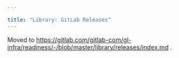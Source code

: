 ```yaml
---

title: "Library: GitLab Releases"
---
```









Moved to https://gitlab.com/gitlab-com/gl-infra/readiness/-/blob/master/library/releases/index.md .
